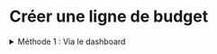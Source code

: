 # Créer une ligne de budget

<details>

<summary>Méthode 1 : Via le dashboard</summary>

Tout d'abord rendez vous sur le Dashboard de l'application (accessible via la barre de navigation, en haut de la page).

Depuis le menu de gauche, cliquez sur "Ajouter une nouvelle ligne de budget"

<img src="../../.gitbook/assets/image (10).png" alt="" data-size="original">

</details>
